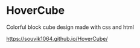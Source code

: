 # HoverCube
Colorful block cube design made with css and html

https://souvik1064.github.io/HoverCube/
